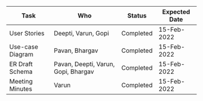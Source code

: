|**Task**|**Who**|**Status**|**Expected Date**|
|---|---|---|---|
|User Stories|Deepti, Varun, Gopi|Completed|15-Feb-2022|
|Use-case Diagram|Pavan, Bhargav|Completed|15-Feb-2022|
|ER Draft Schema|Pavan, Deepti, Varun, Gopi, Bhargav|Completed|15-Feb-2022|
|Meeting Minutes|Varun|Completed|15-Feb-2022|
